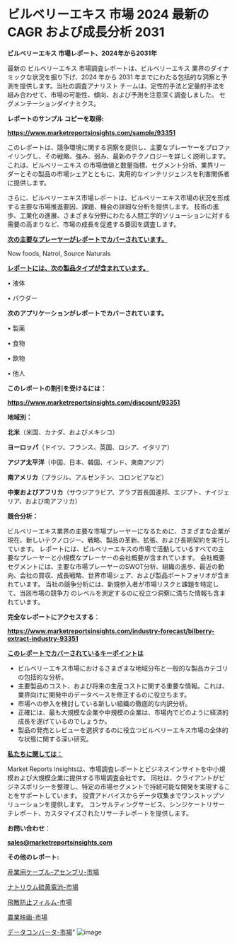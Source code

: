 # ビルベリーエキス 市場 2024 最新の CAGR および成長分析 2031

<strong>ビルベリーエキス 市場レポート、2024年から2031年</strong>

最新の ビルベリーエキス 市場調査レポートは、ビルベリーエキス 業界のダイナミックな状況を掘り下げ、2024 年から 2031 年までにわたる包括的な洞察と予測を提供します。当社の調査アナリスト チームは、定性的手法と定量的手法を組み合わせて、市場の可能性、傾向、および予測を注意深く調査しました。 セグメンテーションダイナミクス。



<strong>レポートのサンプル コピーを取得:</strong> <a href=https://www.marketreportsinsights.com/sample/93351>

<strong><u>https://www.marketreportsinsights.com/sample/93351</u></strong></a>

このレポートは、競争環境に関する洞察を提供し、主要なプレーヤーをプロファイリングし、その戦略、強み、弱み、最新のテクノロジーを詳しく説明します。 これは、ビルベリーエキス の市場価値と数量指標、セグメント分析、業界リーダーとその製品の市場シェアとともに、実用的なインテリジェンスを利害関係者に提供します。

さらに、ビルベリーエキス市場レポートは、ビルベリーエキス市場の状況を形成する主要な市場推進要因、課題、機会の詳細な分析を提供します。 技術の進歩、工業化の進展、さまざまな分野にわたる人間工学的ソリューションに対する需要の高まりなど、市場の成長を促進する要因を調査します。



<strong><u>次の主要なプレーヤーがレポートでカバーされています。</u></strong>

Now foods, Natrol, Source Naturals



<strong><u><b>レポートには、次の製品タイプが含まれています。</b></u></strong>

• 液体

• パウダー



<strong><b>次のアプリケーションがレポートでカバーされています。</b></strong>

• 製薬

• 食物

• 飲物

• 他人



<strong><b>このレポートの割引を受けるには：</b></strong><a href=https://www.marketreportsinsights.com/discount/93351>

<strong><u>https://www.marketreportsinsights.com/discount/93351</u></strong></a>



<strong>地域別：</strong>



<strong>北米</strong>（米国、カナダ、およびメキシコ）



<strong>ヨーロッパ</strong>（ドイツ、フランス、英国、ロシア、イタリア）



<strong>アジア太平洋</strong>（中国、日本、韓国、インド、東南アジア）



<strong>南アメリカ</strong>（ブラジル、アルゼンチン、コロンビアなど）



<strong>中東およびアフリカ</strong>（サウジアラビア、アラブ首長国連邦、エジプト、ナイジェリア、および南アフリカ）



<strong>競合分析：</strong>

ビルベリーエキス業界の主要な市場プレーヤーになるために、さまざまな企業が現在、新しいテクノロジー、戦略、製品の革新、拡張、および長期契約を実行しています。 レポートには、ビルベリーエキスの市場で活動しているすべての主要なプレーヤーと小規模なプレーヤーの会社概要が含まれています。 会社概要セグメントには、主要な市場プレーヤーのSWOT分析、組織の進歩、最近の動向、会社の買収、成長戦略、世界市場シェア、および製品ポートフォリオが含まれています。 当社の競争分析には、新規参入者が市場リスクと課題を特定して、当該市場の競争力 のレベルを測定するのに役立つ洞察に満ちた情報も含まれています。



<strong>完全なレポートにアクセスする</strong>：

<a href=https://www.marketreportsinsights.com/industry-forecast/bilberry-extract-industry-93351>

<strong><u>https://www.marketreportsinsights.com/industry-forecast/bilberry-extract-industry-93351</u></strong></a>



<strong><u><b>このレポートでカバーされているキーポイントは</b></u></strong>
<ul>
  <li>ビルベリーエキス市場におけるさまざまな地域分布と一般的な製品カテゴリの包括的な分析。</li>
  <li>主要製品のコスト、および将来の生産コストに関する重要な情報。これは、業界向けに開発中のデータベースを修正するのに役立ちます。</li>
  <li>市場への参入を検討している新しい組織の徹底的な内訳分析。</li>
  <li>正確には、最も大規模な企業や中規模の企業は、市場内でどのように経済的成長を遂げているのでしょうか。</li>
  <li>製品の発売とレビューを選択するのに役立つビルベリーエキス市場の全体的な状態に関する深い研究。</li>
</ul>


<strong><u><b>私たちに関しては：</b></u></strong>

Market Reports Insightsは、市場調査レポートとビジネスインサイトを中小規模および大規模企業に提供する市場調査会社です。 同社は、クライアントがビジネスポリシーを整理し、特定の市場セグメントで持続可能な開発を実現することをサポートしています。 投資アドバイスからデータ収集までワンストップソリューションを提供します。 コンサルティングサービス、シンジケートリサーチレポート、カスタマイズされたリサーチレポートを提供します。



<strong><b>お問い合わせ</b></strong>：

<a href=mailto:sales@marketreportsinsights.com>

<strong><u>sales@marketreportsinsights.com</u></strong></a>



<strong>その他のレポート:</strong>

<a href=https://www.linkedin.com/pulse/産業用ケーブル-アセンブリ-市場-2023-新興市場-将来の動向と市場需要-dzlbf/>産業用ケーブル-アセンブリ-市場</a>

<a href=https://www.linkedin.com/pulse/ナトリウム硫黄電池-市場-2023-推進要因と成長機会-2030-trend-tracking-toolbox-24-analysis-01kvf/>ナトリウム硫黄電池-市場</a>

<a href=https://www.linkedin.com/pulse/飛散防止フィルム-市場-2023-総合分析と事業成長戦略-2030-data-dive-discoveries-24-analysis-toi3f/>飛散防止フィルム-市場</a>

<a href=https://www.linkedin.com/pulse/農業映画-市場-2023-swot-分析と成長率-2030-analytics-achievers-24-analysis-hj9cc/>農業映画-市場</a>

<a href=https://www.linkedin.com/pulse/データコンバータ-市場-2023-推進要因と成長機会-2030-analytics-achievers-24-analysis-7p36f/>データコンバータ-市場</a>"
![image](https://github.com/gayatriri2/Market-Trends/assets/166717496/c772bd3a-d387-42f6-95e3-37e6743cf674)
